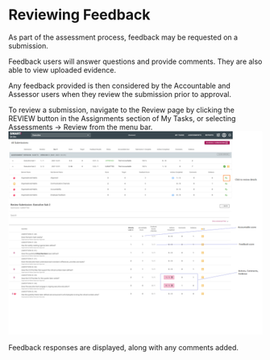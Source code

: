 # Reviewing Feedback
As part of the assessment process, feedback may be requested on a submission. 

Feedback users will answer questions and provide comments. They are also able to view uploaded evidence. 

Any feedback provided is then considered by the Accountable and Assessor users when they review the submission prior to approval.

To review a submission, navigate to the Review page by clicking the REVIEW button in the Assignments section of My Tasks, or selecting Assessments -> Review from the menu bar.
![Image](../assets/screenshots/jobs/AssReview.png)

Feedback responses are displayed, along with any comments added.

